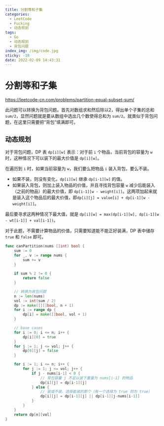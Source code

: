 ```yaml
---
title: 分割等和子集
categories:
  - LeetCode
  - Fucking
  - 动态规划
tags:
  - Go
  - 动态规划
  - 背包问题
index_img: /img/code.jpg
sticky: -10
date: 2022-02-09 14:43:31
---
```


# 分割等和子集

https://leetcode-cn.com/problems/partition-equal-subset-sum/

此问题可以转换为背包问题。首先对数组求和然后除以2，得出单个子集的总和 `sum/2`，显然问题就是要从数组中选出几个数使得总和为 `sum/2`。就类似于背包问题，在这里只需要把“背包”填满即可。

## 动态规划

对于背包问题，DP 表 `dp[i][w]` 表示：对于前 `i` 个物品，当前背包的容量为 `w` 时，这种情况下可以装下的最大价值是 `dp[i][w]`。

在遍历到 `i` 时，如果当前容量为 `w`，我们要么把物品 `i` 装入背包，要么不装。

+ 如果不装，则没有变化，`dp[i][w]` 继承 `dp[i-1][w]` 的值。
+ 如果装入背包，则加上装入物品的价值，并且寻找背包容量 `w` 减少后能装入（之前的物品）的最大价值，即 `dp[i-1][w - weight[i]]`。这两项加起来就是装入这个物品后的最大价值，即`dp[i][j] = value[i] + dp[i-1][w - weight[i]]`。

最后要寻求这两种情况下最大值，就是 `dp[i][w] = max(dp[i-1][w], dp[i-1][w - wt[i-1]] + val[i-1])`。

对于此题，不需要计算物品的价值，只需要知道能不能正好装满，DP 表中储存 `true` 和 `false` 即可。

```go
func canPartition(nums []int) bool {
    sum := 0
    for _, v := range nums {
        sum += v
    }
    
    if sum % 2 != 0 {
        return false
    }

    // 转换为背包问题
    n := len(nums)
    vol := int(sum / 2)
    dp := make([][]bool, n + 1)
    for i := range dp {
        dp[i] = make([]bool, vol + 1)
    }

    // base cases
    for i := 0; i <= n; i++ {
        dp[i][0] = true
    }
    for j := 1; j <= vol; j++ {
        dp[0][j] = false
    }

    for i := 1; i <= n; i++ {
        for j := 1; j <= vol; j++ {
            if j - nums[i-1] < 0 {
                // 背包容量 j 不足以装下重量为 nums[i-1] 的物品
                dp[i][j] = dp[i-1][j]
            } else {
                // 装或不装，选择能装的那个（有一个选择为 true 则为 true）
                dp[i][j] = dp[i-1][j] || dp[i-1][j-nums[i-1]]
            }
        }
    }
    return dp[n][vol]
}
```
